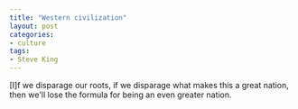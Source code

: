 ```yaml
---
title: "Western civilization"
layout: post
categories:
- culture
tags:
- Steve King
---
```


[I]f we disparage our roots, if we disparage what makes this a great nation, then we'll lose the formula for being an even greater nation.